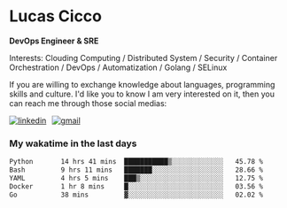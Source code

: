 # Lucas Cicco

**DevOps Engineer & SRE**

Interests: Clouding Computing / Distributed System / Security / Container Orchestration / DevOps / Automatization / Golang / SELinux

If you are willing to exchange knowledge about languages, programming skills and culture. I'd like you to know I am very interested on it, then you can reach me through those social medias:

<div style="display: flex; align-items: center; gap: 10px;">
  <a href="https://www.linkedin.com/in/lucas-vitor-de-cicco" target="_blank">
    <img
      src="https://img.shields.io/badge/-LinkedIn-%230077B5?style=for-the-badge&logo=linkedin&logoColor=white"
      alt="linkedin"
      target="_blank" 
    />
  </a>
  <a href="mailto:lucasvitorx1@gmail.com">
      <img
        src="https://img.shields.io/badge/-Gmail-%23333?style=for-the-badge&logo=gmail&logoColor=white"
        alt="gmail"
        target="_blank"
      />
  </a>
</div>

### My wakatime in the last days

<!--START_SECTION:waka-->

```txt
Python       14 hrs 41 mins  ███████████▒░░░░░░░░░░░░░   45.78 %
Bash         9 hrs 11 mins   ███████░░░░░░░░░░░░░░░░░░   28.66 %
YAML         4 hrs 5 mins    ███▒░░░░░░░░░░░░░░░░░░░░░   12.75 %
Docker       1 hr 8 mins     █░░░░░░░░░░░░░░░░░░░░░░░░   03.56 %
Go           38 mins         ▓░░░░░░░░░░░░░░░░░░░░░░░░   02.02 %
```

<!--END_SECTION:waka-->
